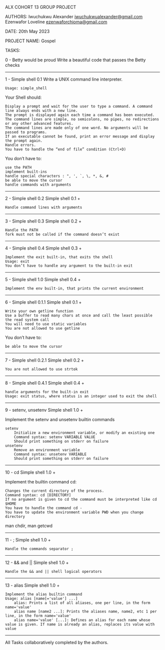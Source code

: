 ALX COHORT 13 GROUP PROJECT

AUTHORS:
Iwuchukwu Alexander <iwuchukwualexander@gmail.com>
Ezenwafor Loveline <ezenwaforchioma@gmail.com>

DATE:
20th May 2023

PROJECT NAME:
Gospel

TASKS:

0 - Betty would be proud
Write a beautiful code that passes the Betty checks

-------------------------------------------------------------------------------------------------------


1 - Simple shell 0.1
Write a UNIX command line interpreter.

    Usage: simple_shell

Your Shell should:

    Display a prompt and wait for the user to type a command. A command line always ends with a new line.
    The prompt is displayed again each time a command has been executed.
    The command lines are simple, no semicolons, no pipes, no redirections or any other advanced features.
    The command lines are made only of one word. No arguments will be passed to programs.
    If an executable cannot be found, print an error message and display the prompt again.
    Handle errors.
    You have to handle the “end of file” condition (Ctrl+D)

You don’t have to:

    use the PATH
    implement built-ins
    handle special characters : ", ', `, \, *, &, #
    be able to move the cursor
    handle commands with arguments

------------------------------------------------------------------------------------------------------------

2 - Simple shell 0.2
Simple shell 0.1 +

    Handle command lines with arguments

------------------------------------------------------------------------------------------------------------

3 - Simple shell 0.3
Simple shell 0.2 +

    Handle the PATH
    fork must not be called if the command doesn’t exist

------------------------------------------------------------------------------------------------------------

4 - Simple shell 0.4
Simple shell 0.3 +

    Implement the exit built-in, that exits the shell
    Usage: exit
    You don’t have to handle any argument to the built-in exit

------------------------------------------------------------------------------------------------------------

5 - Simple shell 1.0
Simple shell 0.4 +

    Implement the env built-in, that prints the current environment

------------------------------------------------------------------------------------------------------------

6 - Simple shell 0.1.1
Simple shell 0.1 +

    Write your own getline function
    Use a buffer to read many chars at once and call the least possible the read system call
    You will need to use static variables
    You are not allowed to use getline

You don’t have to:

    be able to move the cursor

-----------------------------------------------------------------------------------------------------------

7 - Simple shell 0.2.1
Simple shell 0.2 +

    You are not allowed to use strtok

-----------------------------------------------------------------------------------------------------------

8 - Simple shell 0.4.1
Simple shell 0.4 +

    handle arguments for the built-in exit
    Usage: exit status, where status is an integer used to exit the shell

-----------------------------------------------------------------------------------------------------------

9 - setenv, unsetenv
Simple shell 1.0 +

Implement the setenv and unsetenv builtin commands

    setenv
        Initialize a new environment variable, or modify an existing one
        Command syntax: setenv VARIABLE VALUE
        Should print something on stderr on failure
    unsetenv
        Remove an environment variable
        Command syntax: unsetenv VARIABLE
        Should print something on stderr on failure

-----------------------------------------------------------------------------------------------------------

10 - cd
Simple shell 1.0 +

Implement the builtin command cd:

    Changes the current directory of the process.
    Command syntax: cd [DIRECTORY]
    If no argument is given to cd the command must be interpreted like cd $HOME
    You have to handle the command cd -
    You have to update the environment variable PWD when you change directory

man chdir, man getcwd

-----------------------------------------------------------------------------------------------------------

11 - ;
Simple shell 1.0 +

    Handle the commands separator ;

-----------------------------------------------------------------------------------------------------------

12 - && and ||
Simple shell 1.0 +

    Handle the && and || shell logical operators

-----------------------------------------------------------------------------------------------------------

13 - alias
Simple shell 1.0 +

    Implement the alias builtin command
    Usage: alias [name[='value'] ...]
        alias: Prints a list of all aliases, one per line, in the form name='value'
        alias name [name2 ...]: Prints the aliases name, name2, etc 1 per line, in the form name='value'
        alias name='value' [...]: Defines an alias for each name whose value is given. If name is already an alias, replaces its value with value

-----------------------------------------------------------------------------------------------------------

All Tasks collaboratively completed by the authors.

